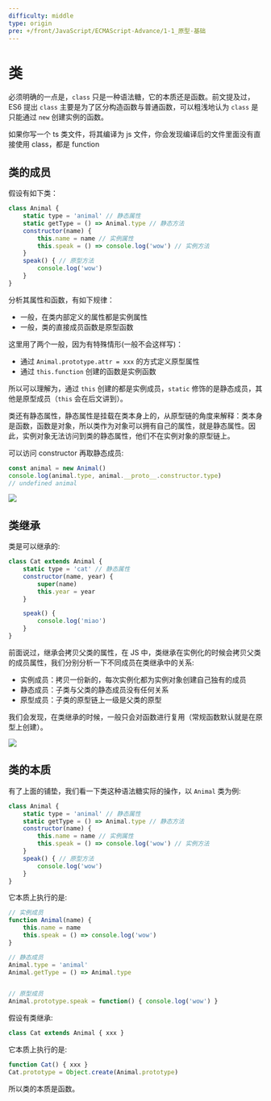 ```yaml
---
difficulty: middle
type: origin
pre: +/front/JavaScript/ECMAScript-Advance/1-1_原型-基础
---
```


# 类

必须明确的一点是，`class` 只是一种语法糖，它的本质还是函数。前文提及过，ES6 提出 `class` 主要是为了区分构造函数与普通函数，可以粗浅地认为 `class` 是只能通过 `new` 创建实例的函数。

<p class="tip">如果你写一个 ts 类文件，将其编译为 js 文件，你会发现编译后的文件里面没有直接使用 class，都是 function</p>

## 类的成员

假设有如下类：

```js
class Animal {
    static type = 'animal' // 静态属性
    static getType = () => Animal.type // 静态方法
    constructor(name) {
        this.name = name // 实例属性
        this.speak = () => console.log('wow') // 实例方法
    }
    speak() { // 原型方法
        console.log('wow')
    }
}
```

分析其属性和函数，有如下规律：
- 一般，在类内部定义的属性都是实例属性
- 一般，类的直接成员函数是原型函数

这里用了两个一般，因为有特殊情形(一般不会这样写)：
- 通过 `Animal.prototype.attr = xxx` 的方式定义原型属性
- 通过 `this.function` 创建的函数是实例函数

所以可以理解为，通过 `this` 创建的都是实例成员，`static` 修饰的是静态成员，其他是原型成员（`this` 会在后文讲到）。

类还有静态属性，静态属性是挂载在类本身上的，从原型链的角度来解释：类本身是函数，函数是对象，所以类作为对象可以拥有自己的属性，就是静态属性。因此，实例对象无法访问到类的静态属性，他们不在实例对象的原型链上。

可以访问 constructor 再取静态成员:

```js
const animal = new Animal()
console.log(animal.type, animal.__proto__.constructor.type)
// undefined animal
```

<img src="https://pionpill-1316521854.cos.ap-shanghai.myqcloud.com/blog%2Fdiagrams%2Ffront%2FJavaScript%2FEcmaScript-Advance%2Fprototype-class.svg">

## 类继承

类是可以继承的:

```js
class Cat extends Animal {
    static type = 'cat' // 静态属性
    constructor(name, year) {
        super(name)
        this.year = year
    }

    speak() {
        console.log('miao')
    }
}
```

前面说过，继承会拷贝父类的属性，在 JS 中，类继承在实例化的时候会拷贝父类的成员属性，我们分别分析一下不同成员在类继承中的关系:
- 实例成员：拷贝一份新的，每次实例化都为实例对象创建自己独有的成员
- 静态成员：子类与父类的静态成员没有任何关系
- 原型成员：子类的原型链上一级是父类的原型

我们会发现，在类继承的时候，一般只会对函数进行复用（常规函数默认就是在原型上创建）。

<img src="https://pionpill-1316521854.cos.ap-shanghai.myqcloud.com/blog%2Fdiagrams%2Ffront%2FJavaScript%2FEcmaScript-Advance%2Fprototype-class-chain.svg">

## 类的本质

有了上面的铺垫，我们看一下类这种语法糖实际的操作，以 `Animal` 类为例:

```js
class Animal {
    static type = 'animal' // 静态属性
    static getType = () => Animal.type // 静态方法
    constructor(name) {
        this.name = name // 实例属性
        this.speak = () => console.log('wow') // 实例方法
    }
    speak() { // 原型方法
        console.log('wow')
    }
}
```

它本质上执行的是:

```js
// 实例成员
function Animal(name) {
    this.name = name
    this.speak = () => console.log('wow')
}

// 静态成员
Animal.type = 'animal'
Animal.getType = () => Animal.type


// 原型成员
Animal.prototype.speak = function() { console.log('wow') }
```

假设有类继承:

```js
class Cat extends Animal { xxx }
```

它本质上执行的是:

```js
function Cat() { xxx }
Cat.prototype = Object.create(Animal.prototype)
```

所以类的本质是函数。
